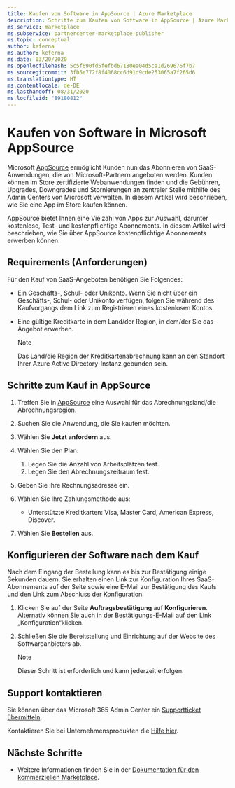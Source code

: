 ```yaml
---
title: Kaufen von Software in AppSource | Azure Marketplace
description: Schritte zum Kaufen von Software in AppSource | Azure Marketplace
ms.service: marketplace
ms.subservice: partnercenter-marketplace-publisher
ms.topic: conceptual
author: keferna
ms.author: keferna
ms.date: 03/20/2020
ms.openlocfilehash: 5c5f690fd5fefbd67180ea04d5ca1d269676f7b7
ms.sourcegitcommit: 3fb5e772f8f4068cc6d91d9cde253065a7f265d6
ms.translationtype: HT
ms.contentlocale: de-DE
ms.lasthandoff: 08/31/2020
ms.locfileid: "89180812"
---
```

# <a name="how-to-purchase-software-on-microsoft-appsource"></a>Kaufen von Software in Microsoft AppSource

Microsoft [AppSource](https://appsource.microsoft.com/) ermöglicht Kunden nun das Abonnieren von SaaS-Anwendungen, die von Microsoft-Partnern angeboten werden. Kunden können im Store zertifizierte Webanwendungen finden und die Gebühren, Upgrades, Downgrades und Stornierungen an zentraler Stelle mithilfe des Admin Centers von Microsoft verwalten. In diesem Artikel wird beschrieben, wie Sie eine App im Store kaufen können.

AppSource bietet Ihnen eine Vielzahl von Apps zur Auswahl, darunter kostenlose, Test- und kostenpflichtige Abonnements. In diesem Artikel wird beschrieben, wie Sie über AppSource kostenpflichtige Abonnements erwerben können.

## <a name="requirements"></a>Requirements (Anforderungen)

Für den Kauf von SaaS-Angeboten benötigen Sie Folgendes:

- Ein Geschäfts-, Schul- oder Unikonto. Wenn Sie nicht über ein Geschäfts-, Schul- oder Unikonto verfügen, folgen Sie während des Kaufvorgangs dem Link zum Registrieren eines kostenlosen Kontos.

- Eine gültige Kreditkarte in dem Land/der Region, in dem/der Sie das Angebot erwerben.

    > [!Note]
    > Das Land/die Region der Kreditkartenabrechnung kann an den Standort Ihrer Azure Active Directory-Instanz gebunden sein.

## <a name="steps-for-making-purchases-on-appsource"></a>Schritte zum Kauf in AppSource

1. Treffen Sie in [AppSource](https://appsource.microsoft.com/) eine Auswahl für das Abrechnungsland/die Abrechnungsregion.
1. Suchen Sie die Anwendung, die Sie kaufen möchten.
1. Wählen Sie **Jetzt anfordern** aus.
1. Wählen Sie den Plan:

    1. Legen Sie die Anzahl von Arbeitsplätzen fest.
    1. Legen Sie den Abrechnungszeitraum fest.
    
1. Geben Sie Ihre Rechnungsadresse ein.
1. Wählen Sie Ihre Zahlungsmethode aus:
    * Unterstützte Kreditkarten: Visa, Master Card, American Express, Discover.
    
1. Wählen Sie **Bestellen** aus.

## <a name="how-to-configure-software-post-purchase"></a>Konfigurieren der Software nach dem Kauf

Nach dem Eingang der Bestellung kann es bis zur Bestätigung einige Sekunden dauern. Sie erhalten einen Link zur Konfiguration Ihres SaaS-Abonnements auf der Seite sowie eine E-Mail zur Bestätigung des Kaufs und den Link zum Abschluss der Konfiguration.

1. Klicken Sie auf der Seite **Auftragsbestätigung** auf **Konfigurieren**. Alternativ können Sie auch in der Bestätigungs-E-Mail auf den Link „Konfiguration“klicken.
1. Schließen Sie die Bereitstellung und Einrichtung auf der Website des Softwareanbieters ab.

    > [!Note]
    > Dieser Schritt ist erforderlich und kann jederzeit erfolgen.

## <a name="contact-support"></a>Support kontaktieren

Sie können über das Microsoft 365 Admin Center ein [Supportticket übermitteln](https://admin.microsoft.com/Adminportal/Home?source=applauncher#/homepage).

Kontaktieren Sie bei Unternehmensprodukten die [Hilfe hier](https://docs.microsoft.com/office365/admin/contact-support-for-business-products?view=o365-worldwide&tabs=phone).

## <a name="next-steps"></a>Nächste Schritte

- Weitere Informationen finden Sie in der [Dokumentation für den kommerziellen Marketplace](partner-center-portal/commercial-marketplace-overview.md).
